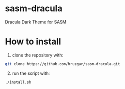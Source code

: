 # sasm-dracula
Dracula Dark Theme for SASM

# How to install
1. clone the repository with:
```bash
git clone https://github.com/hruzgar/sasm-dracula.git
```
2. run the script with:
```bash
./install.sh
```
